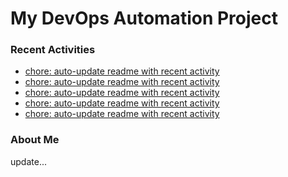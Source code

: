 # My DevOps Automation Project

### Recent Activities
<!-- activity:START -->
- [chore: auto-update readme with recent activity](https://github.com/kaigiii/mybowling-app/commit/bfb06fdd2835c19765ba3aaae33272213fd0589a)
- [chore: auto-update readme with recent activity](https://github.com/kaigiii/mybowling-app/commit/ad535bb21733c70c34bbc70e5678a252d6f8ae76)
- [chore: auto-update readme with recent activity](https://github.com/kaigiii/mybowling-app/commit/b121149068d30732a14a7dcb6ba587d946b2b90e)
- [chore: auto-update readme with recent activity](https://github.com/kaigiii/mybowling-app/commit/b41d78de026c452d07db7e27696ab6e26cba52fb)
- [chore: auto-update readme with recent activity](https://github.com/kaigiii/mybowling-app/commit/7a0c78347a1eca868f3b66f3289978a869941044)
<!-- activity:END -->

### About Me
<!-- MYLINKS:START -->
<!-- MYLINKS:END -->

update...
